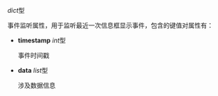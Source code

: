 *dict*型

  事件监听属性，用于监听最近一次信息框显示事件，包含的键值对属性有：

  - **timestamp** *int*型

    事件时间戳

  - **data** *list*型

    涉及数据信息
